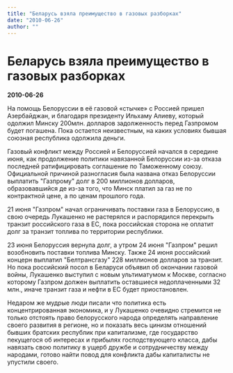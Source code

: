 ```yaml
---
title: "Беларусь взяла преимущество в газовых разборках"
date: "2010-06-26"
author: ""
---
```


# Беларусь взяла преимущество в газовых разборках

**2010-06-26** 

На помощь Белоруссии в её газовой «стычке» с Россией пришел Азербайджан, и благодаря президенту Ильхаму Алиеву, который одолжил Минску 200млн. долларов задолженность перед Газпромом будет погашена. Пока остается неизвестным, на каких условиях бывшая союзная республика одолжила деньги.

Газовый конфликт между Россией и Белоруссией начался в середине июня, как продолжение политики навязанной Белоруссии из-за отказа последней ратифицировать соглашение по Таможенному союзу. Официальной причиной разногласия была названа отказ Белоруссии выплатить "Газпрому" долг в 200 миллионов долларов, образовавшийся де из-за того, что Минск платил за газ не по контрактной цене, а по ценам прошлого года.

21 июня "Газпром" начал ограничивать поставки газа в Белоруссию, в свою очередь Лукашенко не растерялся и распорядился перекрыть транзит российского газа в ЕС, пока российская сторона не оплатит долг за транзит топлива по территории республики.

23 июня Белоруссия вернула долг, а утром 24 июня "Газпром" решил возобновить поставки топлива Минску. Также 24 июня российский концерн выплатил "Белтрансгазу" 228 миллионов долларов за транзит. Но пока российский посол в Беларуси объявил об окончании газовой войны, Лукашенко выступил с новым ультиматумом к Москве, согласно которому Газпром должен выплатить оставшиеся недоплаченными 32 млн., иначе транзит газа и нефти в ЕС будет приостановлен.

Недаром же мудрые люди писали что политика есть концентрированная экономика, и у Лукашенко очевидно стремится не только отстоять право белорусского народа определять направление своего развития в регионе, но и показать весь цинизм отношений бывших братских республик при капитализме, где государство пекущегося об интересах и прибылях господствующего класса, дабы навязать свою политику в ущерб дружбе и сотрудничеству между народами, готово найти повод для конфликта дабы капиталисты не упустили своего.